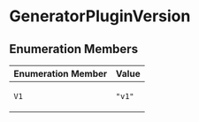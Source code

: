 # GeneratorPluginVersion

## Enumeration Members

<table>
<thead>
<tr>
<th>Enumeration Member</th>
<th>Value</th>
</tr>
</thead>
<tbody>
<tr>
<td>

<a id="v1"></a> `V1`

</td>
<td>

`"v1"`

</td>
</tr>
</tbody>
</table>

